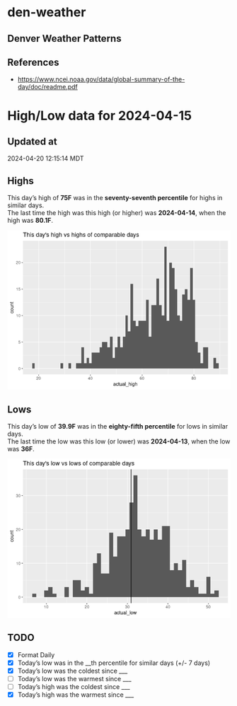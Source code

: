 

# den-weather

## Denver Weather Patterns

## References

- <https://www.ncei.noaa.gov/data/global-summary-of-the-day/doc/readme.pdf>

# High/Low data for 2024-04-15

## Updated at

2024-04-20 12:15:14 MDT

## Highs

This day’s high of **75F** was in the **seventy-seventh percentile** for
highs in similar days.  
The last time the high was this high (or higher) was **2024-04-14**,
when the high was **80.1F**.

![](readme_files/figure-commonmark/unnamed-chunk-4-1.png)

## Lows

This day’s low of **39.9F** was in the **eighty-fifth percentile** for
lows in similar days.  
The last time the low was this low (or lower) was **2024-04-13**, when
the low was **36F**.

![](readme_files/figure-commonmark/unnamed-chunk-6-1.png)

## TODO

- [x] Format Daily
- [x] Today’s low was in the \_\_th percentile for similar days (+/- 7
  days)
- [x] Today’s low was the coldest since \_\_\_
- [ ] Today’s low was the warmest since \_\_\_
- [ ] Today’s high was the coldest since \_\_\_
- [x] Today’s high was the warmest since \_\_\_

